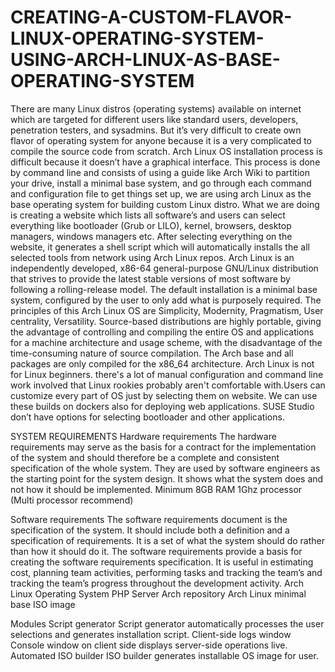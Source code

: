 # CREATING-A-CUSTOM-FLAVOR-LINUX-OPERATING-SYSTEM-USING-ARCH-LINUX-AS-BASE-OPERATING-SYSTEM
There are many Linux distros (operating systems) available on internet which are targeted for different users like standard users, developers, penetration testers, and sysadmins. But it’s very difficult to create own flavor of operating system for anyone because it is a very complicated to compile the source code from scratch. Arch Linux OS installation process is difficult because it doesn’t have a graphical interface. This process is done by command line and consists of using a guide like Arch Wiki to partition your drive, install a minimal base system, and go through each command and configuration file to get things set up, we are using arch Linux as the base operating system for building custom Linux distro. What we are doing is creating a website which lists all software’s and users can select everything like bootloader (Grub or LILO), kernel, browsers, desktop managers, windows managers etc. After selecting everything on the website, it generates a shell script which will automatically installs the all selected tools from network using Arch Linux repos. Arch Linux is an independently developed, x86-64 general-purpose GNU/Linux distribution that strives to provide the latest stable versions of most software by following a rolling-release model. The default installation is a minimal base system, configured by the user to only add what is purposely required. The principles of this Arch Linux OS are Simplicity, Modernity, Pragmatism, User centrality, Versatility. Source-based distributions are highly portable, giving the advantage of controlling and compiling the entire OS and applications for a machine architecture and usage scheme, with the disadvantage of the time-consuming nature of source compilation. The Arch base and all packages are only compiled for the x86_64 architecture. Arch Linux is not for Linux beginners. there's a lot of manual configuration and command line work involved that Linux rookies probably aren't comfortable with.Users can customize every part of OS just by selecting them on website. We can use these builds on dockers also for deploying web applications. SUSE Studio don’t have options for selecting bootloader and other applications.


SYSTEM REQUIREMENTS
Hardware requirements
       The hardware requirements may serve as the basis for a contract for the implementation of the system and should therefore be a complete and consistent specification of the whole system. They are used by software engineers as the starting point for the system design. It shows what the system does and not how it should be implemented.
Minimum 8GB RAM
1Ghz processor (Multi processor recommend)

Software requirements
          The software requirements document is the specification of the system. It should include both a definition and a specification of requirements. It is a set of what the system should do rather than how it should do it. The software requirements provide a basis for creating the software requirements specification.  It is useful in estimating cost, planning team activities, performing tasks and tracking the team’s and tracking the team’s progress throughout the development activity.
Arch Linux Operating System
PHP Server
Arch repository
Arch Linux minimal base ISO image

Modules
    Script generator
         Script generator automatically processes the user selections and generates installation script.
   Client-side logs window
         Console window on client side displays server-side operations live.
    Automated ISO builder
         ISO builder generates installable OS image for user.
